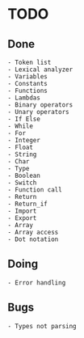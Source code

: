 # TODO

## Done

    - Token list
    - Lexical analyzer
    - Variables
    - Constants
    - Functions
    - Lambdas
    - Binary operators
    - Unary operators
    - If Else
    - While
    - For
    - Integer
    - Float
    - String
    - Char
    - Type
    - Boolean
    - Switch
    - Function call
    - Return
    - Return_if
    - Import
    - Export
    - Array
    - Array access
    - Dot notation

## Doing 

    - Error handling

## Bugs

    - Types not parsing
